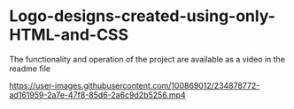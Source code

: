 # Logo-designs-created-using-only-HTML-and-CSS
The functionality and operation of the project are available as a video in the readme file


https://user-images.githubusercontent.com/100869012/234878772-ad161959-2a7e-47f8-85d6-2a6c9d2b5256.mp4

